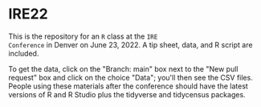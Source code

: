 # IRE22

This is the repository for an <code>R</code> class at the <code>IRE Conference</code> in Denver on June 23, 2022. A tip sheet, data, and R script are included. 

To get the data, click on the "Branch: main" box next to the "New pull request" box and click on the choice "Data"; you'll then see the CSV files. People using these materials after the conference should have the latest versions of R and R Studio plus the tidyverse and tidycensus packages.

